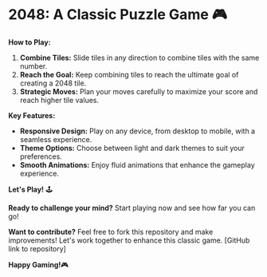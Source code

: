 # 2048: A Classic Puzzle Game 🎮

**How to Play:**

1. **Combine Tiles:** Slide tiles in any direction to combine tiles with the same number.
2. **Reach the Goal:** Keep combining tiles to reach the ultimate goal of creating a 2048 tile.
3. **Strategic Moves:** Plan your moves carefully to maximize your score and reach higher tile values.

**Key Features:**

* **Responsive Design:** Play on any device, from desktop to mobile, with a seamless experience.
* **Theme Options:** Choose between light and dark themes to suit your preferences.
* **Smooth Animations:** Enjoy fluid animations that enhance the gameplay experience.

**Let's Play!** 🕹️

**Ready to challenge your mind?** Start playing now and see how far you can go! 

**Want to contribute?** 
Feel free to fork this repository and make improvements! 
Let's work together to enhance this classic game. 
[GitHub link to repository]

**Happy Gaming!**🎮